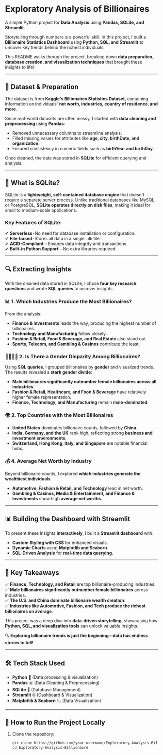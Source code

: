 # **Exploratory Analysis of Billionaires**

A simple Python project for **Data Analysis** using **Pandas, SQLite, and Streamlit**.

Storytelling through numbers is a powerful skill. In this project, I built a **Billionaire Statistics Dashboard** using **Python, SQL, and Streamlit** to uncover key trends behind the richest individuals.

This README walks through the project, breaking down **data preparation, database creation, and visualization techniques** that brought these insights to life!

---

## **📌 Dataset & Preparation**  

The dataset is from **Kaggle's Billionaires Statistics Dataset**, containing information on individuals' **net worth, industries, country of residence, and more**.  

Since real-world datasets are often messy, I started with **data cleaning and preprocessing** using **Pandas**:  

- Removed unnecessary columns to streamline analysis.  
- Filled missing values for attributes like **age, city, birthDate, and organization**.  
- Ensured consistency in numeric fields such as **birthYear and birthDay**.  

Once cleaned, the data was stored in **SQLite** for efficient querying and analysis.  

---

## **💾 What is SQLite?**  

SQLite is a **lightweight, self-contained database engine** that doesn't require a separate server process. Unlike traditional databases like MySQL or PostgreSQL, **SQLite operates directly on disk files**, making it ideal for small to medium-scale applications.  

### **Key Features of SQLite:**  
✔ **Serverless** - No need for database installation or configuration.  
✔ **File-based** - Stores all data in a single `.db` file.  
✔ **ACID-Compliant** – Ensures data integrity and transactions.  
✔ **Built-in Python Support** – No extra libraries required.  

---

## **🔍 Extracting Insights**  

With the cleaned data stored in SQLite, I chose **four key research questions** and wrote **SQL queries** to uncover insights.  

### **📊 1. Which Industries Produce the Most Billionaires?**  

From the analysis:  
- **Finance & Investments** leads the way, producing the highest number of billionaires.  
- **Technology and Manufacturing** follow closely.  
- **Fashion & Retail, Food & Beverage, and Real Estate** also stand out.  
- **Sports, Telecom, and Gambling & Casinos** contribute the least.  

### **👨‍💼👩‍💼 2. Is There a Gender Disparity Among Billionaires?**  

Using **SQL queries**, I grouped billionaires by **gender** and visualized trends. The results revealed a **stark gender divide**:  

- **Male billionaires significantly outnumber female billionaires across all industries**.  
- **Fashion & Retail, Healthcare, and Food & Beverage** have relatively higher female representation.  
- **Finance, Technology, and Manufacturing** remain **male-dominated**.  

### **🌍 3. Top Countries with the Most Billionaires**  

- **United States** dominates billionaire counts, followed by **China**.  
- **India, Germany, and the UK** rank high, reflecting strong **business and investment environments**.  
- **Switzerland, Hong Kong, Italy, and Singapore** are notable financial hubs.  

### **💰 4. Average Net Worth by Industry**  

Beyond billionaire counts, I explored **which industries generate the wealthiest individuals**.  

- **Automotive, Fashion & Retail, and Technology** lead in net worth.  
- **Gambling & Casinos, Media & Entertainment, and Finance & Investments** show high **average net worths**.  

---

## **📊 Building the Dashboard with Streamlit**  

To present these insights **interactively**, I built a **Streamlit dashboard** with:  

- **Custom Styling with CSS** for enhanced visuals.  
- **Dynamic Charts** using **Matplotlib and Seaborn**.  
- **SQL-Driven Analysis** for **real-time data querying**.  

---

## **📌 Key Takeaways**  

✅ **Finance, Technology, and Retail** are top billionaire-producing industries.  
✅ **Male billionaires significantly outnumber female billionaires** across industries.  
✅ **The U.S. and China dominate billionaire wealth creation**.  
✅ **Industries like Automotive, Fashion, and Tech produce the richest billionaires on average**.  

This project was a deep dive into **data-driven storytelling**, showcasing how **Python, SQL, and visualization tools** can unlock valuable insights.  

🔍 **Exploring billionaire trends is just the beginning—data has endless stories to tell!**  

---

## **🛠 Tech Stack Used**  

- **Python** 🐍 (Data processing & visualization)  
- **Pandas** 📊 (Data Cleaning & Preprocessing)  
- **SQLite** 💾 (Database Management)  
- **Streamlit** 🌐 (Dashboard & Visualization)  
- **Matplotlib & Seaborn** 📉 (Data Visualization)  

---

## **🚀 How to Run the Project Locally**  

1. Clone the repository:  
   ```bash
   git clone https://github.com/your-username/Exploratory-Analysis-Billionaire.git
   cd Exploratory-Analysis-Billionaire
